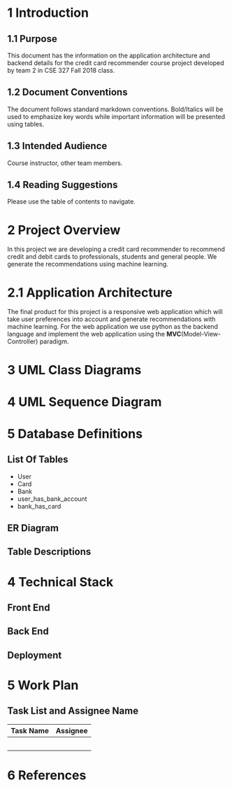 # 1 Introduction

## 1.1 Purpose

This document has the information on the application architecture and backend details for the credit card recommender course project developed by team 2 in CSE 327 Fall 2018 class.

## 1.2 Document Conventions

The document follows standard markdown conventions. Bold/Italics will be used to emphasize key words while important information will be presented using tables.

## 1.3  Intended Audience 

Course instructor, other team members. 

## 1.4 Reading Suggestions

Please use the table of contents to navigate.

# 2 Project Overview 

In this project we are developing a credit card recommender to recommend credit and debit cards to professionals, students and general people. We generate the recommendations using machine learning. 

# 2.1 Application Architecture 

The final product for this project is a responsive web application which will take user preferences into account and generate recommendations with machine learning. For the web application we use python as the backend language and implement the web application using the **MVC**(Model-View-Controller) paradigm.

# 3 UML Class Diagrams



# 4 UML Sequence Diagram



# 5 Database Definitions



## List Of Tables

* User
* Card
* Bank
* user_has_bank_account
* bank_has_card

## ER Diagram



## Table Descriptions







# 4 Technical Stack

## Front End



## Back End



## Deployment





# 5 Work Plan 

## Task List and Assignee Name

| Task Name | Assignee |
| --------- | -------- |
|           |          |
|           |          |
|           |          |
|           |          |
|           |          |



# 6 References 



